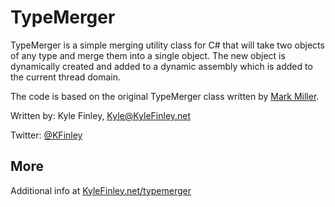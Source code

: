 # TypeMerger
TypeMerger is a simple merging utility class for C# that will take two objects of any type and merge them into a single object. 
The new object is dynamically created and added to a dynamic assembly which is added to the current thread domain.

The code is based on the original TypeMerger class written by [Mark Miller](http://www.developmentalmadness.com/). 

Written by: Kyle Finley, Kyle@KyleFinley.net

Twitter: [@KFinley](https://twitter.com/kfinley)
 
## More
Additional info at [KyleFinley.net/typemerger](http://goo.gl/qJ9FqN)
